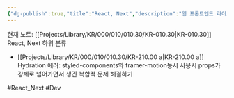 ```yaml
---
{"dg-publish":true,"title":"React, Next","description":"웹 프론트엔드 라이브러리인 React와 프레임워크인 Next를 학습하면 배운것을 기록합니다. 단순한 기술적인 내용보다는 경험위주로 해당 기술을 통해 구현한것, 트러블 슈팅등을 다룹니다.","permalink":"/projects/library/kr/000/010/010-30/kr-010-30/","dgPassFrontmatter":true,"noteIcon":"0","created":"2024-11-29T12:46:13.480+09:00","updated":"2024-12-27T15:20:39.217+09:00"}
---
```


현재 노트: [[Projects/Library/KR/000/010/010.30/KR-010.30\|KR-010.30]] React, Next
하위 분류
- [[Projects/Library/KR/000/010/010.30/KR-210.00 a\|KR-210.00 a]] Hydration 에러: styled-components와 framer-motion동시 사용시 props가 강제로 넘어가면서 생긴 복합적 문제 해결하기

#React_Next #Dev 